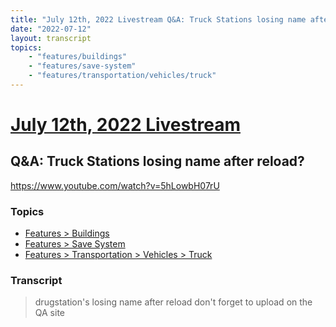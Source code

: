 ```yaml
---
title: "July 12th, 2022 Livestream Q&A: Truck Stations losing name after reload?"
date: "2022-07-12"
layout: transcript
topics:
    - "features/buildings"
    - "features/save-system"
    - "features/transportation/vehicles/truck"
---
```

# [July 12th, 2022 Livestream](../2022-07-12.md)
## Q&A: Truck Stations losing name after reload?
https://www.youtube.com/watch?v=5hLowbH07rU

### Topics
* [Features > Buildings](../topics/features/buildings.md)
* [Features > Save System](../topics/features/save-system.md)
* [Features > Transportation > Vehicles > Truck](../topics/features/transportation/vehicles/truck.md)

### Transcript

> drugstation's losing name after reload don't forget to upload on the QA site
